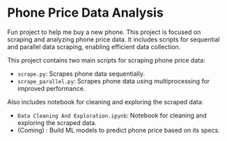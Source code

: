 # Phone Price Data Analysis

Fun project to help me buy a new phone. This project is focused on scraping and analyzing phone price data. It includes scripts for sequential and parallel data scraping, enabling efficient data collection.

This project contains two main scripts for scraping phone price data:
- `scrape.py`: Scrapes phone data sequentially.
- `scrape_parallel.py`: Scrapes phone data using multiprocessing for improved performance.

Also includes notebook for cleaning and exploring the scraped data:
- `Data Cleaning And Exploration.ipynb`: Notebook for cleaning and exploring the scraped data.
- (Coming) : Build ML models to predict phone price based on its specs.